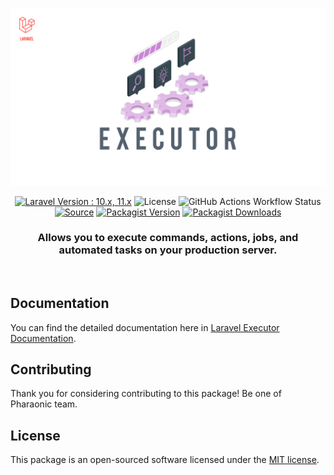 <p align="center"><a href="https://pharaonic.io" target="_blank"><img src="https://raw.githubusercontent.com/Pharaonic/logos/main/executor.jpg"></a></p>

<p align="center">
  <a href="https://laravel.com" target="_blank"><img src="https://img.shields.io/static/v1?label=Laravel&message=10.x, 11.x&color=F05340&style=flat-square" alt="Laravel Version : 10.x, 11.x"></a>
  <img src="https://img.shields.io/static/v1?label=License&message=MIT&color=brightgreen&style=flat-square" alt="License">
  <img src="https://img.shields.io/github/actions/workflow/status/pharaonic/laravel-executor/build.yml" alt="GitHub Actions Workflow Status">
  <br>
  <a href="https://packagist.org/packages/Pharaonic/laravel-executor" target="_blank"><img src="https://img.shields.io/static/v1?label=Packagist&message=pharaonic/laravel-executor&color=blue&logo=packagist&logoColor=white" alt="Source"></a>
  <a href="https://packagist.org/packages/pharaonic/laravel-executor" target="_blank"><img src="https://poser.pugx.org/pharaonic/laravel-executor/v" alt="Packagist Version"></a>
  <a href="https://packagist.org/packages/pharaonic/laravel-executor" target="_blank"><img src="https://poser.pugx.org/pharaonic/laravel-executor/downloads" alt="Packagist Downloads"></a>
</p>

<h3 align="center">Allows you to execute commands, actions, jobs, and automated tasks on your production server.</h3>
<br>

## Documentation

You can find the detailed documentation here in [Laravel Executor Documentation](https://pharaonic.io/packages/laravel/executor/2.x).

## Contributing

Thank you for considering contributing to this package! Be one of Pharaonic team.

## License

This package is an open-sourced software licensed under the [MIT license](https://opensource.org/licenses/MIT).
